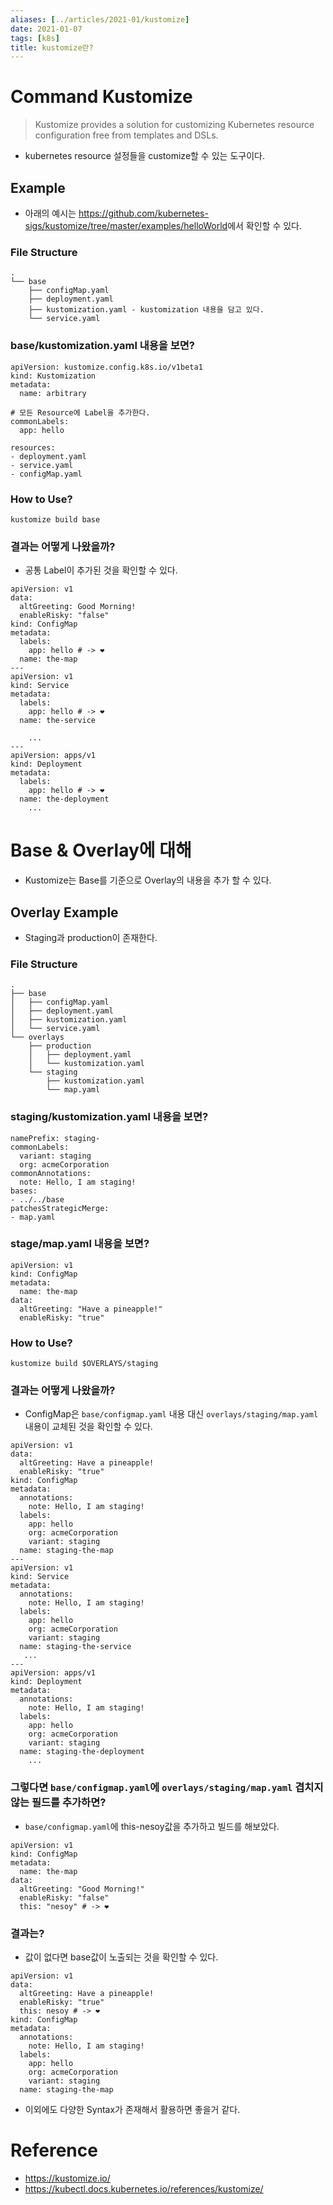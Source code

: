 ```yaml
---
aliases: [../articles/2021-01/kustomize]
date: 2021-01-07
tags: [k8s]
title: kustomize란?
---
```

# Command Kustomize
> Kustomize provides a solution for customizing Kubernetes resource configuration free from templates and DSLs.
- kubernetes resource 설정들을 customize할 수 있는 도구이다.

## Example
- 아래의 예시는 <https://github.com/kubernetes-sigs/kustomize/tree/master/examples/helloWorld>에서 확인할 수 있다.

### File Structure
```
.
└── base
    ├── configMap.yaml
    ├── deployment.yaml
    ├── kustomization.yaml - kustomization 내용을 담고 있다.
    └── service.yaml
```

### base/kustomization.yaml 내용을 보면?
```
apiVersion: kustomize.config.k8s.io/v1beta1
kind: Kustomization
metadata:
  name: arbitrary

# 모든 Resource에 Label을 추가한다.
commonLabels:
  app: hello

resources:
- deployment.yaml
- service.yaml
- configMap.yaml
```

### How to Use?
```
kustomize build base
```

### 결과는 어떻게 나왔을까?
- 공통 Label이 추가된 것을 확인할 수 있다.

```
apiVersion: v1
data:
  altGreeting: Good Morning!
  enableRisky: "false"
kind: ConfigMap
metadata:
  labels:
    app: hello # -> ❤️
  name: the-map
---
apiVersion: v1
kind: Service
metadata:
  labels:
    app: hello # -> ❤️
  name: the-service

    ...
---
apiVersion: apps/v1
kind: Deployment
metadata:
  labels:
    app: hello # -> ❤️
  name: the-deployment
    ...
```

# Base & Overlay에 대해
- Kustomize는 Base를 기준으로 Overlay의 내용을 추가 할 수 있다.

## Overlay Example
- Staging과 production이 존재한다.

### File Structure
```
.
├── base
│   ├── configMap.yaml
│   ├── deployment.yaml
│   ├── kustomization.yaml
│   └── service.yaml
└── overlays
    ├── production
    │   ├── deployment.yaml
    │   └── kustomization.yaml
    └── staging
        ├── kustomization.yaml
        └── map.yaml
```

### staging/kustomization.yaml 내용을 보면?
```
namePrefix: staging-
commonLabels:
  variant: staging
  org: acmeCorporation
commonAnnotations:
  note: Hello, I am staging!
bases:
- ../../base
patchesStrategicMerge:
- map.yaml
```

### stage/map.yaml 내용을 보면?
```
apiVersion: v1
kind: ConfigMap
metadata:
  name: the-map
data:
  altGreeting: "Have a pineapple!"
  enableRisky: "true"
```

### How to Use?
```
kustomize build $OVERLAYS/staging
```

### 결과는 어떻게 나왔을까?
- ConfigMap은 `base/configmap.yaml` 내용 대신 `overlays/staging/map.yaml` 내용이 교체된 것을 확인할 수 있다.
```
apiVersion: v1
data:
  altGreeting: Have a pineapple!
  enableRisky: "true"
kind: ConfigMap
metadata:
  annotations:
    note: Hello, I am staging!
  labels:
    app: hello
    org: acmeCorporation
    variant: staging
  name: staging-the-map
---
apiVersion: v1
kind: Service
metadata:
  annotations:
    note: Hello, I am staging!
  labels:
    app: hello
    org: acmeCorporation
    variant: staging
  name: staging-the-service
   ...
---
apiVersion: apps/v1
kind: Deployment
metadata:
  annotations:
    note: Hello, I am staging!
  labels:
    app: hello
    org: acmeCorporation
    variant: staging
  name: staging-the-deployment
    ...
```

### 그렇다면 `base/configmap.yaml`에 `overlays/staging/map.yaml` 겹치지 않는 필드를 추가하면?
- `base/configmap.yaml`에 this-nesoy값을 추가하고 빌드를 해보았다.
```
apiVersion: v1
kind: ConfigMap
metadata:
  name: the-map
data:
  altGreeting: "Good Morning!"
  enableRisky: "false"
  this: "nesoy" # -> ❤️
```

### 결과는?
- 값이 없다면 base값이 노출되는 것을 확인할 수 있다.
```
apiVersion: v1
data:
  altGreeting: Have a pineapple!
  enableRisky: "true"
  this: nesoy # -> ❤️
kind: ConfigMap
metadata:
  annotations:
    note: Hello, I am staging!
  labels:
    app: hello
    org: acmeCorporation
    variant: staging
  name: staging-the-map
```

- 이외에도 다양한 Syntax가 존재해서 활용하면 좋을거 같다.

# Reference
- <https://kustomize.io/>
- <https://kubectl.docs.kubernetes.io/references/kustomize/>
